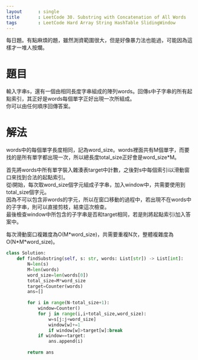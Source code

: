 ```yaml
--- 
layout      : single
title       : LeetCode 30. Substring with Concatenation of All Words
tags        : LeetCode Hard Array String HashTable SlidingWindow
---
```

每日題。有點麻煩的題，雖然測資範圍很大，但是好像暴力法也能過，可能因為這樣才一堆人按爛。  

# 題目
輸入字串s，還有一個由相同長度字串組成的陣列words。回傳s中子字串的所有起點索引，其正好是words每個單字正好出現一次所組成。  
你可以由任何順序回傳答案。  

# 解法
words中的每個單字長度相同，記為word_size。words裡面共有M個單字，而要找的是所有單字都出現一次，所以總長度total_size正好會是word_size*M。  

首先將words中所有單字裝入雜湊表target中計數，之後對s中每個索引i以滑動窗口來找到合法的起點索引。  
從i開始，每次取word_size個字元組成子字串，加入window中，共需要使用到total_size個字元。  
因為不可以包含非words的字元，所以在窗口移動的過程中，若出現不在words中的子字串，則可以直接剪枝，結束這次檢查。  
最後檢查window中所包含的子字串是否和target相同，若是則將起點索引i加入答案中。  

每次滑動窗口複雜度為O(M\*word_size)，共需要重複N次，整體複雜度為O(N\*M\*word_size)。  

```python
class Solution:
    def findSubstring(self, s: str, words: List[str]) -> List[int]:
        N=len(s)
        M=len(words)
        word_size=len(words[0])
        total_size=M*word_size
        target=Counter(words)
        ans=[]
        
        for i in range(N-total_size+1):
            window=Counter()
            for j in range(i,i+total_size,word_size):
                w=s[j:j+word_size]
                window[w]+=1
                if window[w]>target[w]:break
            if window==target:
                ans.append(i)
                
        return ans
```

